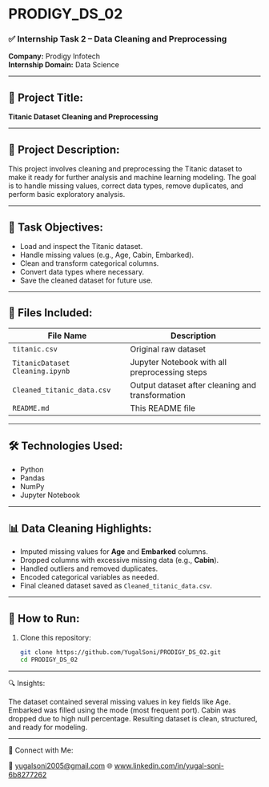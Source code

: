 # PRODIGY_DS_02

### ✅ Internship Task 2 – Data Cleaning and Preprocessing  
**Company:** Prodigy Infotech  
**Internship Domain:** Data Science  

---

## 📝 Project Title:
**Titanic Dataset Cleaning and Preprocessing**

---

## 📁 Project Description:
This project involves cleaning and preprocessing the Titanic dataset to make it ready for further analysis and machine learning modeling. The goal is to handle missing values, correct data types, remove duplicates, and perform basic exploratory analysis.

---

## 📌 Task Objectives:
- Load and inspect the Titanic dataset.
- Handle missing values (e.g., Age, Cabin, Embarked).
- Clean and transform categorical columns.
- Convert data types where necessary.
- Save the cleaned dataset for future use.

---

## 📂 Files Included:
| File Name                     | Description                                      |
|------------------------------|--------------------------------------------------|
| `titanic.csv`                | Original raw dataset                             |
| `TitanicDataset Cleaning.ipynb` | Jupyter Notebook with all preprocessing steps     |
| `Cleaned_titanic_data.csv`   | Output dataset after cleaning and transformation |
| `README.md`                  | This README file                                 |

---

## 🛠️ Technologies Used:
- Python  
- Pandas  
- NumPy  
- Jupyter Notebook  

---

## 📊 Data Cleaning Highlights:
- Imputed missing values for **Age** and **Embarked** columns.
- Dropped columns with excessive missing data (e.g., **Cabin**).
- Handled outliers and removed duplicates.
- Encoded categorical variables as needed.
- Final cleaned dataset saved as `Cleaned_titanic_data.csv`.

---

## 📌 How to Run:
1. Clone this repository:
   ```bash
   git clone https://github.com/YugalSoni/PRODIGY_DS_02.git
   cd PRODIGY_DS_02

---

🔍 Insights:

  The dataset contained several missing values in key fields like Age.
  Embarked was filled using the mode (most frequent port).
  Cabin was dropped due to high null percentage.
  Resulting dataset is clean, structured, and ready for modeling.

  ---

  🔗 Connect with Me:

📧 yugalsoni2005@gmail.com
🌐 www.linkedin.com/in/yugal-soni-6b8277262
